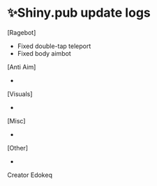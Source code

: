 # ✨Shiny.pub update logs
 [Ragebot]
 
- Fixed double-tap teleport
- Fixed body aimbot

 [Anti Aim]
 
- 

 [Visuals]
 
- 

 [Misc]
 
- 

 [Other]
 
- 


Creator Edokeq
